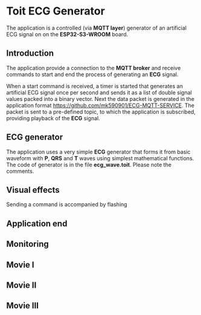 # Toit ECG Generator

The application is a controlled (via __MQTT layer__) generator of an artificial ECG signal on on the __ESP32-S3-WROOM__ board.

## Introduction

The application provide a connection to the __MQTT broker__ and receive commands to start and end the process of generating an __ECG__ signal.

When a start command is received, a timer is started that generates an artificial ECG signal once per second and sends it as a list of double signal values packed into a binary vector. Next the data packet is generated in the application format https://github.com/mk590901/ECG-MQTT-SERVICE. The packet is sent to a pre-defined topic, to which the application is subscribed, providing playback of the __ECG__ signal.

## ECG generator

The application uses a very simple __ECG__ generator that forms it from basic waveform with __P__, __QRS__ and __T__ waves using simplest mathematical functions. The code of generator is in the file __ecg_wave.toit__. Please note the comments.


## Visual effects

Sending a command is accompanied by flashing

## Application end

## Monitoring

## Movie I
## Movie II
## Movie III
